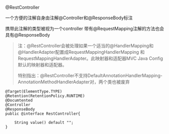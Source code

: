 @RestController

一个方便的注解自身由注解@Controller和@ResponseBody标注

携带此注解的类型被视为一个controller  带有@RequestMapping注解的方法也会具有@ResponseBody

> 注：@RestController会被处理如果一个适当的@HandlerMapping和@HandlerAdapter配置成RequestMappingHandlerMapping 和 RequestMappingHandlerAdapter。此映射器和适配器MVC Java Config默认的映射器和适配器。
>
> 特别指出：@RestController不支持DefaultAnnotationHandlerMapping-AnnotationMethodHandlerAdapter对，两个类也被废弃



```
@Target(ElementType.TYPE)
@Retention(RetentionPolicy.RUNTIME)
@Documtented
@Controller
@ResponseBody
public @interface RestController{
    
    String value() default "";
}
```



